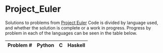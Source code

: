 # Project_Euler
Solutions to problems from [Project Euler](projecteuler.net)
Code is divided by language used, and whether the solution is complete or a work in progress.
Progress by problem in each of the languages can be seen in the table below.

|Problem #  |Python     |C          |Haskell    |
|:---------:|:---------:|:---------:|:---------:|
